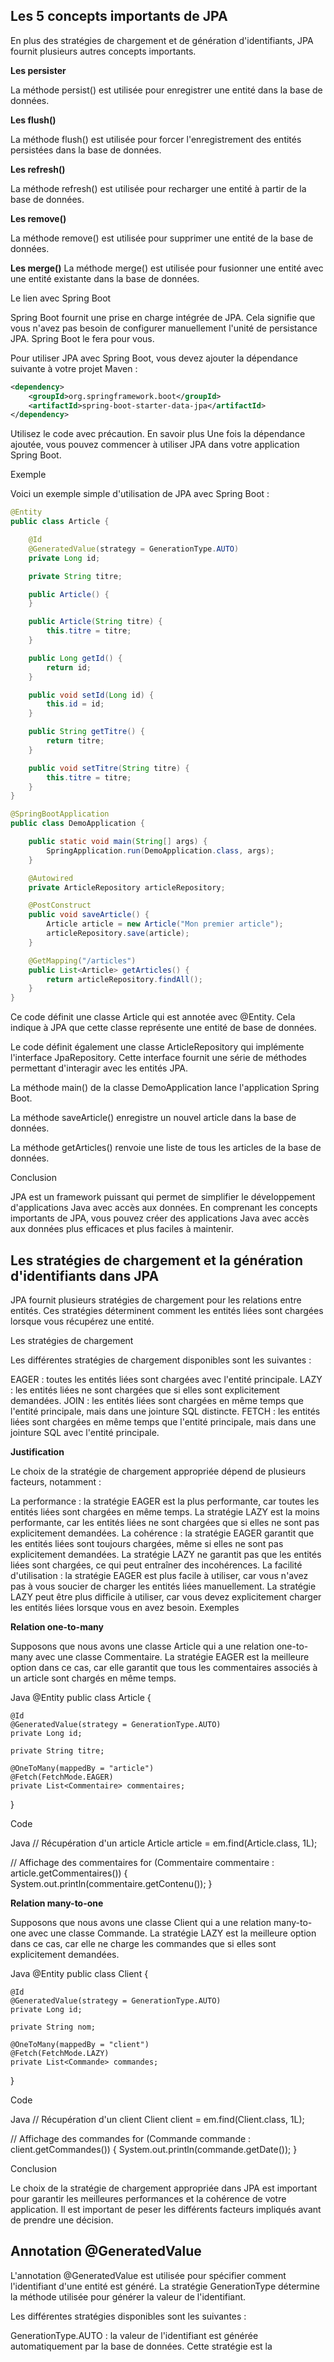 ## Les 5 concepts importants de JPA

En plus des stratégies de chargement et de génération d'identifiants, JPA fournit plusieurs autres concepts importants.

**Les persister**

La méthode persist() est utilisée pour enregistrer une entité dans la base de données.

**Les flush()**

La méthode flush() est utilisée pour forcer l'enregistrement des entités persistées dans la base de données.

**Les refresh()**

La méthode refresh() est utilisée pour recharger une entité à partir de la base de données.

**Les remove()**

La méthode remove() est utilisée pour supprimer une entité de la base de données.

**Les merge()**
La méthode merge() est utilisée pour fusionner une entité avec une entité existante dans la base de données.

Le lien avec Spring Boot

Spring Boot fournit une prise en charge intégrée de JPA. Cela signifie que vous n'avez pas besoin de configurer manuellement l'unité de persistance JPA. Spring Boot le fera pour vous.

Pour utiliser JPA avec Spring Boot, vous devez ajouter la dépendance suivante à votre projet Maven :

```XML
<dependency>
    <groupId>org.springframework.boot</groupId>
    <artifactId>spring-boot-starter-data-jpa</artifactId>
</dependency>

```

Utilisez le code avec précaution. En savoir plus
Une fois la dépendance ajoutée, vous pouvez commencer à utiliser JPA dans votre application Spring Boot.

Exemple

Voici un exemple simple d'utilisation de JPA avec Spring Boot :


```Java
@Entity
public class Article {

    @Id
    @GeneratedValue(strategy = GenerationType.AUTO)
    private Long id;

    private String titre;

    public Article() {
    }

    public Article(String titre) {
        this.titre = titre;
    }

    public Long getId() {
        return id;
    }

    public void setId(Long id) {
        this.id = id;
    }

    public String getTitre() {
        return titre;
    }

    public void setTitre(String titre) {
        this.titre = titre;
    }
}

```


```Java
@SpringBootApplication
public class DemoApplication {

    public static void main(String[] args) {
        SpringApplication.run(DemoApplication.class, args);
    }

    @Autowired
    private ArticleRepository articleRepository;

    @PostConstruct
    public void saveArticle() {
        Article article = new Article("Mon premier article");
        articleRepository.save(article);
    }

    @GetMapping("/articles")
    public List<Article> getArticles() {
        return articleRepository.findAll();
    }
}

```


Ce code définit une classe Article qui est annotée avec @Entity. Cela indique à JPA que cette classe représente une entité de base de données.

Le code définit également une classe ArticleRepository qui implémente l'interface JpaRepository. Cette interface fournit une série de méthodes permettant d'interagir avec les entités JPA.

La méthode main() de la classe DemoApplication lance l'application Spring Boot.

La méthode saveArticle() enregistre un nouvel article dans la base de données.

La méthode getArticles() renvoie une liste de tous les articles de la base de données.

Conclusion

JPA est un framework puissant qui permet de simplifier le développement d'applications Java avec accès aux données. En comprenant les concepts importants de JPA, vous pouvez créer des applications Java avec accès aux données plus efficaces et plus faciles à maintenir.

## Les stratégies de chargement et la génération d'identifiants dans JPA

JPA fournit plusieurs stratégies de chargement pour les relations entre entités. Ces stratégies déterminent comment les entités liées sont chargées lorsque vous récupérez une entité.

Les stratégies de chargement

Les différentes stratégies de chargement disponibles sont les suivantes :

EAGER : toutes les entités liées sont chargées avec l'entité principale.
LAZY : les entités liées ne sont chargées que si elles sont explicitement demandées.
JOIN : les entités liées sont chargées en même temps que l'entité principale, mais dans une jointure SQL distincte.
FETCH : les entités liées sont chargées en même temps que l'entité principale, mais dans une jointure SQL avec l'entité principale.

**Justification**

Le choix de la stratégie de chargement appropriée dépend de plusieurs facteurs, notamment :

La performance : la stratégie EAGER est la plus performante, car toutes les entités liées sont chargées en même temps. La stratégie LAZY est la moins performante, car les entités liées ne sont chargées que si elles ne sont pas explicitement demandées.
La cohérence : la stratégie EAGER garantit que les entités liées sont toujours chargées, même si elles ne sont pas explicitement demandées. La stratégie LAZY ne garantit pas que les entités liées sont chargées, ce qui peut entraîner des incohérences.
La facilité d'utilisation : la stratégie EAGER est plus facile à utiliser, car vous n'avez pas à vous soucier de charger les entités liées manuellement. La stratégie LAZY peut être plus difficile à utiliser, car vous devez explicitement charger les entités liées lorsque vous en avez besoin.
Exemples

**Relation one-to-many**

Supposons que nous avons une classe Article qui a une relation one-to-many avec une classe Commentaire. La stratégie EAGER est la meilleure option dans ce cas, car elle garantit que tous les commentaires associés à un article sont chargés en même temps.

Java
@Entity
public class Article {

    @Id
    @GeneratedValue(strategy = GenerationType.AUTO)
    private Long id;

    private String titre;

    @OneToMany(mappedBy = "article")
    @Fetch(FetchMode.EAGER)
    private List<Commentaire> commentaires;
}

Code

Java
// Récupération d'un article
Article article = em.find(Article.class, 1L);

// Affichage des commentaires
for (Commentaire commentaire : article.getCommentaires()) {
    System.out.println(commentaire.getContenu());
}

**Relation many-to-one**

Supposons que nous avons une classe Client qui a une relation many-to-one avec une classe Commande. La stratégie LAZY est la meilleure option dans ce cas, car elle ne charge les commandes que si elles sont explicitement demandées.

Java
@Entity
public class Client {

    @Id
    @GeneratedValue(strategy = GenerationType.AUTO)
    private Long id;

    private String nom;

    @OneToMany(mappedBy = "client")
    @Fetch(FetchMode.LAZY)
    private List<Commande> commandes;
}

Code

Java
// Récupération d'un client
Client client = em.find(Client.class, 1L);

// Affichage des commandes
for (Commande commande : client.getCommandes()) {
    System.out.println(commande.getDate());
}

Conclusion

Le choix de la stratégie de chargement appropriée dans JPA est important pour garantir les meilleures performances et la cohérence de votre application. Il est important de peser les différents facteurs impliqués avant de prendre une décision.

##  Annotation  @GeneratedValue

L'annotation @GeneratedValue est utilisée pour spécifier comment l'identifiant d'une entité est généré. La stratégie GenerationType détermine la méthode utilisée pour générer la valeur de l'identifiant.

Les différentes stratégies disponibles sont les suivantes :

GenerationType.AUTO : la valeur de l'identifiant est générée automatiquement par la base de données. Cette stratégie est la
